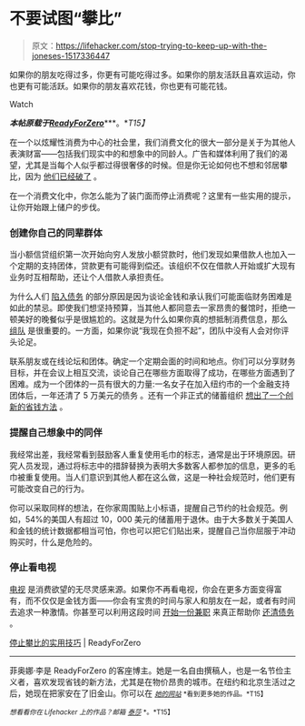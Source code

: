 # 不要试图“攀比”

> 原文：<https://lifehacker.com/stop-trying-to-keep-up-with-the-joneses-1517336447>

如果你的朋友吃得过多，你更有可能吃得过多。如果你的朋友活跃且喜欢运动，你也更有可能活跃。如果你的朋友喜欢花钱，你也更有可能花钱。

Watch

***本帖原载于***[***ReadyForZero***](http://blog.readyforzero.com/practical-tips-to-stop-keeping-up-with-the-jonses/)***。**T15】*

在一个以炫耀性消费为中心的社会里，我们消费文化的很大一部分是关于为其他人表演财富——包括我们现实中的和想象中的同龄人。广告和媒体利用了我们的渴望，尤其是当每个人似乎都过得很奢侈的时候。但是你无论如何也不想和邻居攀比，因为 [他们已经破了](http://www.forbes.com/sites/investopedia/2013/06/08/stop-keeping-up-with-the-joneses-theyre-broke/) 。

在一个消费文化中，你怎么能为了装门面而停止消费呢？这里有一些实用的提示，让你开始跟上储户的步伐。

### 创建你自己的同辈群体

当小额信贷组织第一次开始向穷人发放小额贷款时，他们发现如果借款人也加入一个定期的支持团体，贷款更有可能得到偿还。该组织不仅在借款人开始或扩大现有业务时互相帮助，还让个人借款人承担责任。

为什么人们 [陷入债务](https://lifehacker.com/six-times-we-blow-more-money-than-we-should-and-how-to-1515656181) 的部分原因是因为谈论金钱和承认我们可能面临财务困难是如此的禁忌。即使我们想坚持预算，当其他人都同意去一家昂贵的餐馆时，拒绝一顿美好的晚餐似乎是很尴尬的。这就是为什么如果你真的想抵制消费信息，那么 [组队](http://lifehacker.com/how-to-turn-a-conversation-about-money-from-awkward-to-1389981975) 是很重要的。一方面，如果你说“我现在负担不起”，团队中没有人会对你评头论足。

联系朋友或在线论坛和团体。确定一个定期会面的时间和地点。你们可以分享财务目标，并在会议上相互交流，谈论自己在哪些方面取得了成功，在哪些方面遇到了困难。成为一个团体的一员有很大的力量:一名女子在加入纽约市的一个金融支持团体后，一年还清了 5 万美元的债务 。还有一个非正式的储蓄组织 [想出了一个创新的省钱方法](http://systemsofexchange.org/2013/06/using-peer-pressure-to-save-money/) 。

### 提醒自己想象中的同伴

我经常出差，我经常看到鼓励客人重复使用毛巾的标志，通常是出于环境原因。研究人员发现，通过将标志中的措辞替换为表明大多数客人都参加的信息，更多的毛巾被重复使用。当人们意识到其他人都在这么做，这是一种社会规范时，他们更有可能改变自己的行为。

你可以采取同样的想法，在你家周围贴上小标语，提醒自己节约的社会规范。例如，54%的美国人有超过 10，000 美元的储蓄用于退休。由于大多数关于美国人和金钱的统计数据都相当可怕，你也可以把它们贴出来，提醒自己当你屈服于冲动购买时，什么是危险的。

### 停止看电视

[电视](https://lifehacker.com/ditch-cable-tv-this-weekend-and-keep-watching-your-sho-5834909) 是消费欲望的无尽灵感来源。如果你不再看电视，你会在更多方面变得富有，而不仅仅是金钱方面——你会有宝贵的时间与家人和朋友在一起，或者有时间去追求一种激情。你甚至可以利用这段时间 [开始一份兼职](http://blog.readyforzero.com/30-ways-to-increase-your-income/) 来真正帮助你 [还清债务](http://lifehacker.com/the-complete-guide-to-making-money-in-your-spare-time-1291903155) 。

[停止攀比的实用技巧](http://blog.readyforzero.com/practical-tips-to-stop-keeping-up-with-the-jonses/) | ReadyForZero

* * *

菲奥娜·李是 ReadyForZero 的客座博主。她是一名自由撰稿人，也是一名节俭主义者，喜欢发现省钱的新方法，尤其是在物价昂贵的城市。在纽约和北京生活过之后，她现在把家安在了旧金山。你可以在 [<small>*她的网站*</small>](http://fionaklee.com/) <small>*看到更多她的作品。*T15】</small>

<small>*想看看你在 Lifehacker 上的作品？邮箱*</small> [<small>*泰莎*</small>](https://mail.google.com/mail/?view=cm&fs=1&tf=1&to=tessa@lifehacker.com) <small>*。*T15】</small>